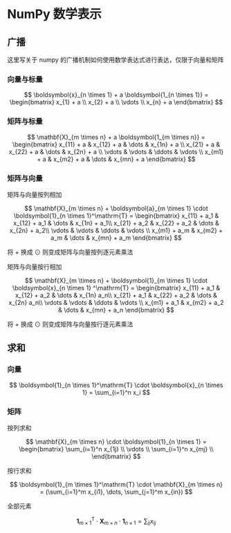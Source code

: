 # NumPy 数学表示

## 广播

这里写关于 numpy 的广播机制如何使用数学表达式进行表达，仅限于向量和矩阵

### 向量与标量

$$
\boldsymbol{x}_{n \times 1} + a \boldsymbol{1_{n \times 1}} =
\begin{bmatrix}
    x_{1} + a  \\
    x_{2} + a  \\
    \vdots  \\
    x_{n} + a
\end{bmatrix}
$$

### 矩阵与标量

$$
\mathbf{X}_{m \times n} + a \boldsymbol{1_{m \times n}} =
\begin{bmatrix}
    x_{11} + a & x_{12} + a  & \dots  & x_{1n} + a \\
    x_{21} + a & x_{22} + a  & \dots  & x_{2n} + a \\
    \vdots & \vdots  & \ddots & \vdots \\
    x_{m1} + a & x_{m2} + a  & \dots  & x_{mn} + a
\end{bmatrix}
$$

### 矩阵与向量

矩阵与向量按列相加

$$
\mathbf{X}_{m \times n} + \boldsymbol{a}_{m \times 1} \cdot \boldsymbol{1}_{n \times 1}^\mathrm{T} = 
\begin{bmatrix}
    x_{11} + a_1 & x_{12} + a_1 & \dots & x_{1n} + a_1\\
    x_{21} + a_2 & x_{22} + a_2 & \dots & x_{2n} + a_2\\
    \vdots & \vdots  & \ddots & \vdots \\
    x_{m1} + a_m & x_{m2} + a_m & \dots  & x_{mn} + a_m
\end{bmatrix}
$$

将 $+$ 换成 $\odot$ 则变成矩阵与向量按列逐元素乘法

矩阵与向量按行相加

$$
\mathbf{X}_{m \times n} + \boldsymbol{1}_{m \times 1} \cdot \boldsymbol{x}_{n \times 1} ^\mathrm{T} =
\begin{bmatrix}
    x_{11} + a_1 & x_{12} + a_2 & \dots & x_{1n} a_n\\
    x_{21} + a_1 & x_{22} + a_2 & \dots & x_{2n} a_n\\
    \vdots & \vdots  & \ddots & \vdots \\
    x_{m1} + a_1 & x_{m2} + a_2 & \dots & x_{mn} + a_n
\end{bmatrix}
$$

将 $+$ 换成 $\odot$ 则变成矩阵与向量按行逐元素乘法

## 求和

### 向量

$$
\boldsymbol{1}_{n \times 1}^\mathrm{T} \cdot \boldsymbol{x}_{n \times 1} = \sum_{i=1}^n x_i
$$

### 矩阵

按列求和

$$
\mathbf{X}_{m \times n} \cdot \boldsymbol{1}_{n \times 1} =
\begin{bmatrix}
    \sum_{i=1}^n x_{1j} \\
    \vdots \\
    \sum_{i=1}^n x_{mj} \\
\end{bmatrix}
$$

按行求和

$$
\boldsymbol{1}_{m \times 1}^\mathrm{T} \cdot \mathbf{X}_{m \times n} = (\sum_{i=1}^m x_{i1}, \dots, \sum_{j=1}^m x_{in})
$$

全部元素

$$
\boldsymbol{1}_{m \times 1}^\mathrm{T} \cdot \mathbf{X}_{m \times n} \cdot \boldsymbol{1}_{n \times 1} = \sum_{ij} x_{ij}
$$
